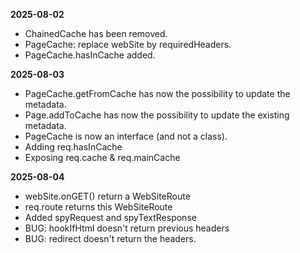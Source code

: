 **2025-08-02**
* ChainedCache has been removed.
* PageCache: replace webSite by requiredHeaders.
* PageCache.hasInCache added.

**2025-08-03**
* PageCache.getFromCache has now the possibility to update the metadata.
* Page.addToCache has now the possibility to update the existing metadata.
* PageCache is now an interface (and not a class).
* Adding req.hasInCache
* Exposing req.cache & req.mainCache

**2025-08-04**
* webSite.onGET() return a WebSiteRoute
* req.route returns this WebSiteRoute
* Added spyRequest and spyTextResponse
* BUG: hookIfHtml doesn't return previous headers
* BUG: redirect doesn't return the headers.